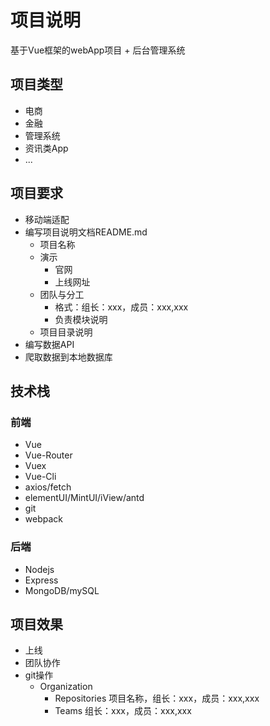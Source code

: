 # 项目说明

基于Vue框架的webApp项目 + 后台管理系统

## 项目类型
* 电商
* 金融
* 管理系统
* 资讯类App
* ...

## 项目要求
* 移动端适配
* 编写项目说明文档README.md
    * 项目名称
    * 演示
        * 官网
        * 上线网址
    * 团队与分工
        * 格式：组长：xxx，成员：xxx,xxx
        * 负责模块说明
    * 项目目录说明
* 编写数据API
* 爬取数据到本地数据库

## 技术栈

### 前端
* Vue
* Vue-Router
* Vuex
* Vue-Cli
* axios/fetch
* elementUI/MintUI/iView/antd
* git
* webpack

### 后端
* Nodejs
* Express
* MongoDB/mySQL


## 项目效果
* 上线
* 团队协作
* git操作
    * Organization
        * Repositories
            项目名称，组长：xxx，成员：xxx,xxx
        * Teams
            组长：xxx，成员：xxx,xxx